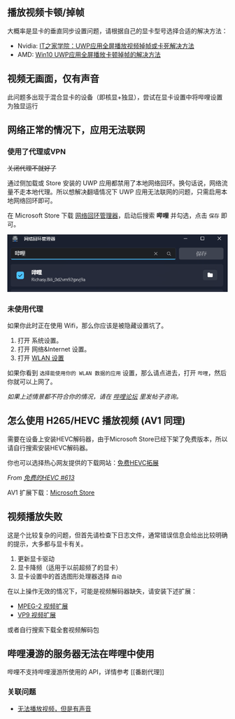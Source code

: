 ## 播放视频卡顿/掉帧

大概率是显卡的垂直同步设置问题，请根据自己的显卡型号选择合适的解决方法：

- Nvidia: [IT之家学院：UWP应用全屏播放视频掉帧或卡死解决方法](https://www.ithome.com/html/it/318382.htm)
- AMD: [Win10 UWP应用全屏播放卡顿掉帧的解决方法](https://bbs.pcbeta.com/viewthread-1830950-1-1.html)

## 视频无画面，仅有声音

此问题多出现于混合显卡的设备（即核显+独显），尝试在显卡设置中将哔哩设置为独显运行

## 网络正常的情况下，应用无法联网

### 使用了代理或VPN

~~关闭代理不就好了~~

通过侧加载或 Store 安装的 UWP 应用都禁用了本地网络回环。换句话说，网络流量不走本地代理。所以想解决翻墙情况下 UWP 应用无法联网的问题，只需启用本地网络回环即可。

在 Microsoft Store 下载 [网络回环管理器](https://www.microsoft.com/store/apps/9NTJ6CX698CL)，启动后搜索 **哔哩** 并勾选，点击 `保存` 即可。
   
![网络回环管理界面](./images/FAQ/loopback.png)

### 未使用代理

如果你此时正在使用 Wifi，那么你应该是被隐藏设置坑了。

1. 打开 系统设置。
2. 打开 网络&Internet 设置。
3. 打开 [WLAN 设置](ms-settings:network-wifi)

如果你看到 `选择能使用你的 WLAN 数据的应用` 设置，那么请点进去，打开 `哔哩`，然后你就可以上网了。

*如果上述情景都不符合你的情况，请在 [哔哩论坛](https://github.com/Richasy/Bili.Uwp/discussions) 里发帖子咨询。*

## 怎么使用 H265/HEVC 播放视频 (AV1 同理)

需要在设备上安装HEVC解码器，由于Microsoft Store已经下架了免费版本，所以请自行搜索安装HEVC解码器。

你也可以选择热心网友提供的下载网站：[免费HEVC拓展](https://www.free-codecs.com/hevc_video_extension_download.htm)

*From [免费的HEVC #613](https://github.com/Richasy/Bili.Uwp/discussions/613)*

AV1 扩展下载：[Microsoft Store](https://www.microsoft.com/store/productId/9MVZQVXJBQ9V)

## 视频播放失败

这是个比较复杂的问题，但首先请检查下日志文件，通常错误信息会给出比较明确的提示，大多都与显卡有关。

1. 更新显卡驱动
2. 显卡降频（适用于以前超频了的显卡）
3. 显卡设置中的首选图形处理器选择 `自动`

在以上操作无效的情况下，可能是视频解码器缺失，请安装下述扩展：

- [MPEG-2 视频扩展](https://www.microsoft.com/store/productId/9N95Q1ZZPMH4)
- [VP9 视频扩展](https://www.microsoft.com/store/productId/9N4D0MSMP0PT)

或者自行搜索下载全套视频解码包

## 哔哩漫游的服务器无法在哔哩中使用

哔哩不支持哔哩漫游所使用的 API，详情参考 [[番剧代理]]

### 关联问题

- [无法播放视频，但是有声音](https://github.com/Richasy/Bili.Uwp/issues/171)
